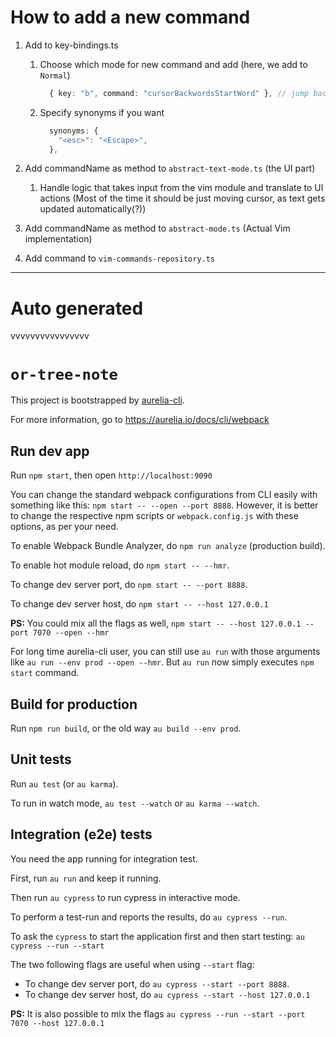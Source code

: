 # How to add a new command

1. Add to key-bindings.ts
   1. Choose which mode for new command and add (here, we add to `Normal`)

      ```ts
        { key: "b", command: "cursorBackwordsStartWord" }, // jump backwards to the start of a word
      ```

   2. Specify synonyms if you want

      ```ts
        synonyms: {
          "<esc>": "<Escape>",
        },
      ```

2. Add commandName as method to `abstract-text-mode.ts` (the UI part)
   1. Handle logic that takes input from the vim module and translate to UI actions
      (Most of the time it should be just moving cursor, as text gets updated automatically(?))

3. Add commandName as method to `abstract-mode.ts` (Actual Vim implementation)

4. Add command to `vim-commands-repository.ts`


---

# Auto generated

vvvvvvvvvvvvvvvv

# `or-tree-note`

This project is bootstrapped by [aurelia-cli](https://github.com/aurelia/cli).

For more information, go to https://aurelia.io/docs/cli/webpack

## Run dev app

Run `npm start`, then open `http://localhost:9090`

You can change the standard webpack configurations from CLI easily with something like this: `npm start -- --open --port 8888`. However, it is better to change the respective npm scripts or `webpack.config.js` with these options, as per your need.

To enable Webpack Bundle Analyzer, do `npm run analyze` (production build).

To enable hot module reload, do `npm start -- --hmr`.

To change dev server port, do `npm start -- --port 8888`.

To change dev server host, do `npm start -- --host 127.0.0.1`

**PS:** You could mix all the flags as well, `npm start -- --host 127.0.0.1 --port 7070 --open --hmr`

For long time aurelia-cli user, you can still use `au run` with those arguments like `au run --env prod --open --hmr`. But `au run` now simply executes `npm start` command.

## Build for production

Run `npm run build`, or the old way `au build --env prod`.

## Unit tests

Run `au test` (or `au karma`).

To run in watch mode, `au test --watch` or `au karma --watch`.

## Integration (e2e) tests

You need the app running for integration test.

First, run `au run` and keep it running.

Then run `au cypress` to run cypress in interactive mode.

To perform a test-run and reports the results, do `au cypress --run`.

To ask the `cypress` to start the application first and then start testing: `au cypress --run --start`

The two following flags are useful when using `--start` flag:
 * To change dev server port, do `au cypress --start --port 8888`.
 * To change dev server host, do `au cypress --start --host 127.0.0.1`


**PS:** It is also possible to mix the flags `au cypress --run --start --port 7070 --host 127.0.0.1`
